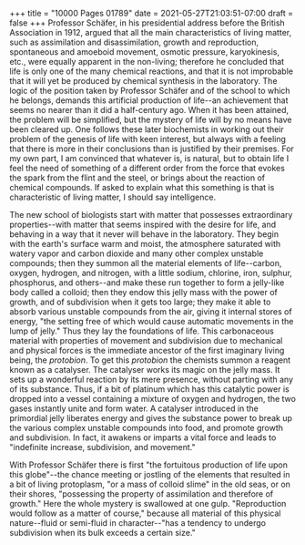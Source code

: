 +++
title = "10000 Pages 01789"
date = 2021-05-27T21:03:51-07:00
draft = false
+++
Professor Schäfer, in his presidential address before the British Association in 1912, argued that all the main characteristics of living matter, such as assimilation and disassimilation, growth and reproduction, spontaneous and amoeboid movement, osmotic pressure, karyokinesis, etc., were equally apparent in the non-living; therefore he concluded that life is only one of the many chemical reactions, and that it is not improbable that it will yet be produced by chemical synthesis in the laboratory. The logic of the position taken by Professor Schäfer and of the school to which he belongs, demands this artificial production of life--an achievement that seems no nearer than it did a half-century ago. When it has been attained, the problem will be simplified, but the mystery of life will by no means have been cleared up. One follows these later biochemists in working out their problem of the genesis of life with keen interest, but always with a feeling that there is more in their conclusions than is justified by their premises. For my own part, I am convinced that whatever is, is natural, but to obtain life I feel the need of something of a different order from the force that evokes the spark from the flint and the steel, or brings about the reaction of chemical compounds. If asked to explain what this something is that is characteristic of living matter, I should say intelligence.

The new school of biologists start with matter that possesses extraordinary properties--with matter that seems inspired with the desire for life, and behaving in a way that it never will behave in the laboratory. They begin with the earth's surface warm and moist, the atmosphere saturated with watery vapor and carbon dioxide and many other complex unstable compounds; then they summon all the material elements of life--carbon, oxygen, hydrogen, and nitrogen, with a little sodium, chlorine, iron, sulphur, phosphorus, and others--and make these run together to form a jelly-like body called a colloid; then they endow this jelly mass with the power of growth, and of subdivision when it gets too large; they make it able to absorb various unstable compounds from the air, giving it internal stores of energy, "the setting free of which would cause automatic movements in the lump of jelly." Thus they lay the foundations of life. This carbonaceous material with properties of movement and subdivision due to mechanical and physical forces is the immediate ancestor of the first imaginary living being, the _protobion_. To get this _protobion_ the chemists summon a reagent known as a catalyser. The catalyser works its magic on the jelly mass. It sets up a wonderful reaction by its mere presence, without parting with any of its substance. Thus, if a bit of platinum which has this catalytic power is dropped into a vessel containing a mixture of oxygen and hydrogen, the two gases instantly unite and form water. A catalyser introduced in the primordial jelly liberates energy and gives the substance power to break up the various complex unstable compounds into food, and promote growth and subdivision. In fact, it awakens or imparts a vital force and leads to "indefinite increase, subdivision, and movement."

With Professor Schäfer there is first "the fortuitous production of life upon this globe"--the chance meeting or jostling of the elements that resulted in a bit of living protoplasm, "or a mass of colloid slime" in the old seas, or on their shores, "possessing the property of assimilation and therefore of growth." Here the whole mystery is swallowed at one gulp. "Reproduction would follow as a matter of course," because all material of this physical nature--fluid or semi-fluid in character--"has a tendency to undergo subdivision when its bulk exceeds a certain size."
